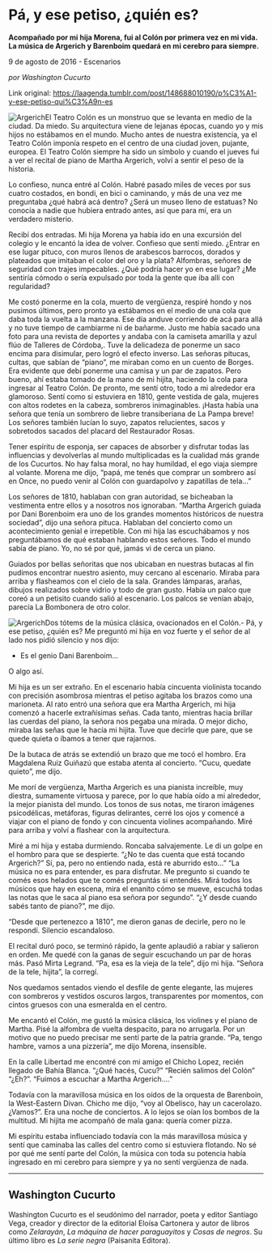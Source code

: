 # Pá, y ese petiso, ¿quién es?

**Acompañado por mi hija Morena, fui al Colón por primera vez en mi vida. La música de Argerich y Barenboim quedará en mi cerebro para siempre.**

9 de agosto de 2016 - Escenarios

_por Washington Cucurto_

Link original: https://laagenda.tumblr.com/post/148688010190/p%C3%A1-y-ese-petiso-qui%C3%A9n-es

![Argerich](https://64.media.tumblr.com/74c6d0cd54d14bc7dcd27b641d2d5e09/tumblr_inline_pk18awzvdj1t6q87u_500.jpg)El Teatro Colón es un monstruo que se
levanta en medio de la ciudad. Da miedo. Su arquitectura viene de
lejanas épocas, cuando yo y mis hijos no estábamos en el mundo.
Mucho antes de nuestra existencia, ya el Teatro Colón imponía
respeto en el centro de una ciudad joven, pujante, europea. El Teatro
Colón siempre ha sido un símbolo y cuando el jueves fui a ver el
recital de piano de Martha Argerich, volví a sentir el peso de la
historia.

Lo confieso, nunca entré al Colón.
Habré pasado miles de veces por sus cuatro costados, en bondi, en
bici o caminando, y más de una vez me preguntaba ¿qué habrá acá
dentro? ¿Será un museo lleno de estatuas? No conocía a nadie que
hubiera entrado antes, así que para mí, era un verdadero misterio. 


Recibí dos entradas. Mi hija Morena ya
había ido en una excursión del colegio y le encantó la idea de
volver. Confieso que sentí miedo. ¿Entrar en ese lugar pituco, con
muros llenos de arabescos barrocos, dorados y plateados que imitaban
el color del oro y la plata? Alfombras, señores de seguridad con
trajes impecables. ¿Qué podría hacer yo en ese lugar? ¿Me
sentiría cómodo o sería expulsado por toda la gente que iba allí
con regularidad?

Me costó ponerme en la cola, muerto de
vergüenza, respiré hondo y nos pusimos últimos, pero pronto ya
estábamos en el medio de una cola que daba toda la vuelta a la
manzana. Ese día anduve corriendo de acá para allá y no tuve
tiempo de cambiarme ni de bañarme. Justo me había sacado una foto
para una revista de deportes y andaba con la camiseta amarilla y azul
flúo de Talleres de Córdoba,. Tuve la delicadeza de ponerme un saco
encima para disimular, pero logró el efecto inverso. Las señoras
pitucas, cultas, que sabían de “piano”, me miraban como en un
cuento de Borges. Era evidente que debí ponerme una camisa y un par
de zapatos. Pero bueno, ahí estaba tomado de la mano de mi hijita,
haciendo la cola para ingresar al Teatro Colón. De pronto, me sentí
otro, todo a mi alrededor era glamoroso. Sentí como si estuviera en
1810, gente vestida de gala, mujeres con altos rodetes en la cabeza,
sombreros inimaginables. ¡Hasta había una señora que tenía un
sombrero de liebre transiberiana de La Pampa breve! Los señores
también lucían lo suyo, zapatos relucientes, sacos y sobretodos
sacados del placard del Restaurador Rosas. 


Tener espíritu de esponja, ser capaces
de absorber y disfrutar todas las influencias y devolverlas al mundo
multiplicadas es la cualidad más grande de los Cucurtos. No hay
falsa moral, no hay humildad, el ego viaja siempre al volante. Morena me dijo, “papá, me tenés que comprar un sombrero así en
Once, no puedo venir al Colón con guardapolvo y zapatillas de
tela…” 


Los señores de 1810, hablaban con gran
autoridad, se bicheaban la vestimenta entre ellos y a nosotros nos
ignoraban. “Martha Argerich guiada por Dani Borenboim era uno de los
grandes momentos históricos de nuestra sociedad”, dijo una señora
pituca.  Hablaban del concierto como un acontecimiento genial e
irrepetible. Con mi hija las escuchábamos y nos preguntábamos de
qué estaban hablando estos señores. Todo el mundo sabía de piano.
Yo, no sé por qué, jamás vi de cerca un piano. 


Guiados por bellas señoritas que nos
ubicaban en nuestras butacas al fin pudimos encontrar nuestro
asiento, muy cercano al escenario. Miraba para arriba y flasheamos
con el cielo de la sala. Grandes lámparas, arañas, dibujos
realizados sobre vidrio y todo de gran gusto. Había un palco que
coreó a un petisito cuando salió al escenario. Los palcos se venían
abajo, parecía La Bombonera de otro color. 


![Argerich](https://64.media.tumblr.com/74c6d0cd54d14bc7dcd27b641d2d5e09/tumblr_inline_pk18awzvdj1t6q87u_500.jpg)Dos tótems de la música clásica, ovacionados en el Colón.- Pá, y ese petiso, ¿quién es? Me
preguntó mi hija en voz fuerte y el señor de al lado nos pidió
silencio y nos dijo:

- Es el genio Dani Barenboim…

O algo así.

Mi hija es un ser extraño. En el
escenario había cincuenta violinista tocando con precisión
asombrosa mientras el petiso agitaba los brazos como una marioneta.
Al rato entró una señora que era Martha Argerich, mi hija comenzó a
hacerle extrañísimas señas. Cada tanto, mientras hacia brillar las
cuerdas del piano, la señora nos pegaba una mirada. O mejor dicho,
miraba las señas que le hacía mi hijita. Tuve que decirle que pare,
que se quede quieta o íbamos a tener que rajarnos.

De la butaca de atrás se extendió un
brazo que me tocó el hombro. Era Magdalena Ruiz Guiñazú que estaba
atenta al concierto. “Cucu, quedate quieto”, me dijo.

Me morí de vergüenza, Martha Argerich
es una pianista increíble, muy diestra, sumamente virtuosa y parece,
por lo que había oído a mi alrededor, la mejor pianista del mundo.
Los tonos de sus notas, me tiraron imágenes psicodélicas,
metáforas, figuras delirantes, cerré los ojos y comencé a viajar
con el piano de fondo y con cincuenta violines acompañando. Miré
para arriba y volví a flashear con la arquitectura. 


Miré a mi hija y estaba durmiendo.
Roncaba salvajemente. Le di un golpe en el hombro para que se
despierte. “¿No te das cuenta que está tocando Argerich?”
Sí, pa, pero no entiendo nada, está re aburrido esto…” “La
música no es para entender, es para disfrutar. Me pregunto si cuando
te comés esos helados que te comés preguntás si entendés. Mirá
todos los músicos que hay en escena, mira el enanito cómo se mueve,
escuchá todas las notas que le saca al piano esa señora por
segundo”. “¿Y desde cuando sabés tanto de piano?”, me dijo.

“Desde que pertenezco a 1810", me
dieron ganas de decirle, pero no le respondí. Silencio
escandaloso. 


El recital duró poco, se terminó
rápido, la gente aplaudió a rabiar y salieron en orden. Me quedé
con la ganas de seguir escuchando un par de horas más. Pasó Mirta
Legrand. “Pa, esa es la vieja de la tele”, dijo mi hija. “Señora
de la tele, hijita”, la corregí.

Nos quedamos sentados viendo el desfile
de gente elegante, las mujeres con sombreros y vestidos oscuros
largos, transparentes por momentos, con cintos gruesos con una
esmeralda en el centro. 


Me encantó el Colón, me gustó la
música clásica, los violines y el piano de Martha. Pisé la alfombra
de vuelta despacito, para no arrugarla. Por un motivo que no puedo
precisar me sentí parte de la patria grande. “Pa, tengo hambre,
vamos a una pizzería”, me dijo Morena, insensible.

En la calle Libertad me encontré con
mi amigo el Chicho Lopez, recién llegado de Bahía Blanca. “¿Qué
hacés, Cucu?” “Recién salimos del Colón” “¿Eh?”.
“Fuimos a escuchar a Martha Argerich….”

Todavía con la maravillosa música en
los oídos de la orquesta de Barenboin, la West-Eastern Divan. Chicho
me dijo, “voy al Obelisco, hay un cacerolazo. ¿Vamos?”. Era una
noche de conciertos. A lo lejos se oían los bombos de la multitud.
Mi hijita me acompañó de mala gana: quería comer pizza. 


Mi espíritu estaba influenciado
todavía con la más maravillosa música y sentí que caminaba las
calles del centro como si estuviera flotando. No sé por qué me
sentí parte del Colón, la música con toda su potencia había
ingresado en mi cerebro para siempre y ya no sentí vergüenza de
nada.

  
  
  




---

 Washington Cucurto
-------------------

 Washington Cucurto es el seudónimo del narrador, poeta y editor Santiago Vega, creador y director de la editorial Eloísa Cartonera y autor de libros como *Zelarayán*, *La máquina de hacer paraguayitos* y *Cosas de negros*. Su último libro es *La serie negra* (Paisanita Editora). 

